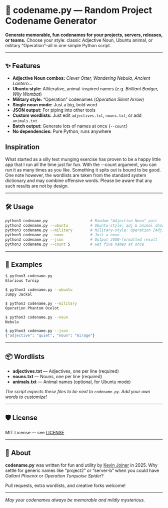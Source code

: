 
# 🚀 codename.py — Random Project Codename Generator

**Generate memorable, fun codenames for your projects, servers, releases, or teams.**
Choose your style: classic Adjective Noun, Ubuntu animal, or military “Operation”–all in one simple Python script.

---

## ✨ Features

* **Adjective Noun combos:** *Clever Otter, Wandering Nebula, Ancient Lantern...*
* **Ubuntu style:** Alliterative, animal-inspired names (e.g. *Brilliant Badger, Wily Wombat*)
* **Military style:** “Operation” codenames (*Operation Silent Arrow*)
* **Single noun mode:** Just a big, bold word
* **JSON output:** For piping into other tools
* **Custom wordlists:** Just edit `adjectives.txt`, `nouns.txt`, or add `animals.txt`
* **Batch output:** Generate lots of names at once (`--count`)
* **No dependencies:** Pure Python, runs anywhere

## Inspiration

What started as a silly text munging exercise has proven to be a happy little app that I run all the time just for fun. With the --count argument, you can run it as many times as you like. Something it spits out is bound to be good. One note however, the wordlists are taken from the standard system dictionary and may combine offensive words. Please be aware that any such results are not by design.


---

## 🛠 Usage

```sh
python3 codename.py                   # Random "Adjective Noun" pair
python3 codename.py --ubuntu          # Ubuntu-style: adj & animal share first letter
python3 codename.py --military        # Military-style: Operation [Adj] Noun
python3 codename.py --noun            # Just a noun
python3 codename.py --json            # Output JSON-formatted result
python3 codename.py --count 5         # Get five names at once
```

---

## 🔗 Examples

```sh
$ python3 codename.py
Glorious Turnip

$ python3 codename.py --ubuntu
Jumpy Jackal

$ python3 codename.py --military
Operation Phantom Ocelot

$ python3 codename.py --noun
Nebula

$ python3 codename.py --json
{"adjective": "quiet", "noun": "mirage"}
```

---

## 📦 Wordlists

* **adjectives.txt** — Adjectives, one per line (required)
* **nouns.txt** — Nouns, one per line (required)
* **animals.txt** — Animal names (optional, for Ubuntu mode)

*The script expects these files to be next to `codename.py`. Add your own words to customize!*

---

## 🛡 License

MIT License — see [LICENSE](./LICENSE)

---

## 📝 About

**codename.py** was written for fun and utility by [Kevin Joiner](https://github.com/your-github) in 2025.
Why settle for generic names like “project2” or “server-b” when you could have *Gallant Phoenix* or *Operation Turquoise Spider*?

Pull requests, extra wordlists, and creative forks welcome!

---

*May your codenames always be memorable and mildly mysterious.*


